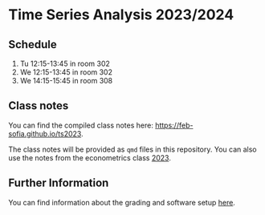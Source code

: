 # Time Series Analysis 2023/2024

## Schedule

1. Tu 12:15-13:45 in room 302
2. We 12:15-13:45 in room 302
3. We 14:15-15:45 in room 308

## Class notes

You can find the compiled class notes here: https://feb-sofia.github.io/ts2023. 

The class notes will be provided as `qmd` files in this repository. You can also use
the notes from the econometrics class [2023](https://feb-sofia.github.io/econometrics-2023).

## Further Information

You can find information about the grading and software setup [here](https://feb-sofia.github.io/ts2023/).